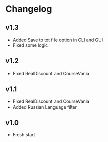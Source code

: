 # Changelog

## v1.3
- Added Save to txt file option in CLI and GUI
- Fixed some logic


## v1.2
- Fixed RealDiscount and CourseVania

## v1.1
- Fixed RealDiscount and CourseVania
- Added Russian Language filter

## v1.0

- Fresh start